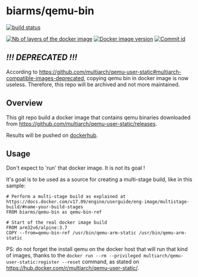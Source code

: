 # biarms/qemu-bin


[![build status](https://api.travis-ci.org/biarms/qemu-bin.svg?branch=master)](https://travis-ci.org/biarms/qemu-bin)

[![Nb of layers of the docker image](https://images.microbadger.com/badges/image/biarms/qemu-bin.svg)](https://microbadger.com/images/biarms/qemu-bin)
[![Docker image version](https://images.microbadger.com/badges/version/biarms/qemu-bin.svg)](https://microbadger.com/images/biarms/qemu-bin)
[![Commit id](https://images.microbadger.com/badges/commit/biarms/qemu-bin.svg)](https://microbadger.com/images/biarms/qemu-bin)


## *!!! DEPRECATED !!!*
According to https://github.com/multiarch/qemu-user-static#multiarch-compatible-images-deprecated, copying qemu bin in docker image is now useless. Therefore, this repo will be archived and not more maintained.

## Overview

This git repo build a docker image that contains qemu binaries downloaded from https://github.com/multiarch/qemu-user-static/releases.

Results will be pushed on [dockerhub](https://hub.docker.com/r/biarms/qemu-bin).

## Usage

Don't expect to 'run' that docker image. It is not its goal !

It's goal is to be used as a source for creating a multi-stage build, like in this sample:

```
# Perform a multi-stage build as explained at https://docs.docker.com/v17.09/engine/userguide/eng-image/multistage-build/#name-your-build-stages
FROM biarms/qemu-bin as qemu-bin-ref

# Start of the real docker image build
FROM arm32v6/alpine:3.7
COPY --from=qemu-bin-ref /usr/bin/qemu-arm-static /usr/bin/qemu-arm-static
```

PS: do not forget the install qemu on the docker host that will run that kind of images, thanks to the `docker run --rm --privileged multiarch/qemu-user-static:register --reset` command, as stated on https://hub.docker.com/r/multiarch/qemu-user-static/.
